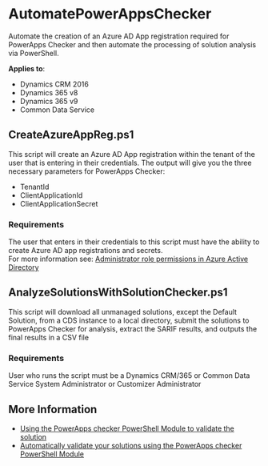 # AutomatePowerAppsChecker

Automate the creation of an Azure AD App registration required for PowerApps Checker and then automate the processing of solution analysis via PowerShell.  

**Applies to**:

- Dynamics CRM 2016
- Dynamics 365 v8
- Dynamics 365 v9
- Common Data Service

## CreateAzureAppReg.ps1

This script will create an Azure AD App registration within the tenant of the user that is entering in their credentials. The output will give you the three necessary parameters for PowerApps Checker:

- TenantId
- ClientApplicationId
- ClientApplicationSecret

### Requirements

The user that enters in their credentials to this script must have the ability to create Azure AD app registrations and secrets. <br>
For more information see: [Administrator role permissions in Azure Active Directory](https://docs.microsoft.com/azure/active-directory/users-groups-roles/directory-assign-admin-roles)

## AnalyzeSolutionsWithSolutionChecker.ps1

This script will download all unmanaged solutions, except the Default Solution, from a CDS instance to a local directory, submit the solutions to PowerApps Checker for analysis, extract the SARIF results, and outputs the final results in a CSV file

### Requirements

User who runs the script must be a Dynamics CRM/365 or Common Data Service System Administrator or Customizer Administrator

## More Information

- [Using the PowerApps checker PowerShell Module to validate the solution](https://nishantrana.me/2019/07/12/using-the-powerapps-checker-powershell-module-to-validate-the-solution/) <br>
- [Automatically validate your solutions using the PowerApps checker PowerShell Module](https://powerapps.microsoft.com/blog/automatically-validate-your-solutions-using-the-powerapps-checker-powershell-module/) <br>
